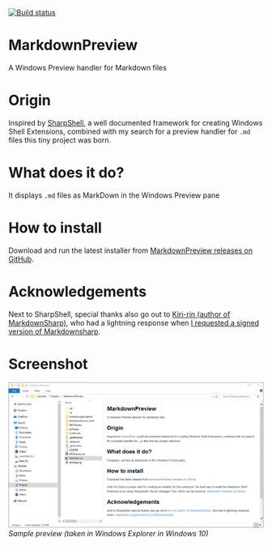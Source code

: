 [![Build status](https://ci.appveyor.com/api/projects/status/m8bjcu0iner2ovpo?svg=true)](https://ci.appveyor.com/project/Atrejoe/markdownpreview)
# MarkdownPreview #
A Windows Preview handler for Markdown files

# Origin #
Inspired by [SharpShell](https://sharpshell.codeplex.com/ "Sharpshell"), a well documented framework for creating Windows Shell Extensions, combined with my search for a preview handler for `.md` files this tiny project was born.

# What does it do? #
It displays `.md` files as MarkDown in the Windows Preview pane 

# How to install #
Download and run the latest installer from [MarkdownPreview releases on GitHub](https://github.com/Atrejoe/MarkdownPreview/releases "MarkdownPreview on GitHub").

# Acknowledgements #
Next to SharpShell, special thanks also go out to [Kiri-rin (author of MarkdownSharp)](https://github.com/Kiri-rin/markdownsharp "Kiri-rin"), who had a lightning response when [I requested a signed version of Markdownsharp](https://github.com/Kiri-rin/markdownsharp/issues/71). 

# Screenshot #
![Sample image](sample.png)
*Sample preview (taken in Windows Explorer in Windows 10)*
